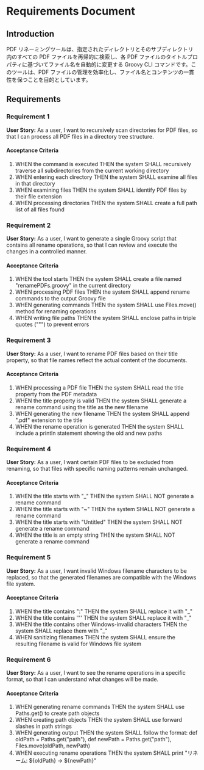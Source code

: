 # Requirements Document

## Introduction

PDF リネーミングツールは、指定されたディレクトリとそのサブディレクトリ内のすべての PDF ファイルを再帰的に検索し、各 PDF ファイルのタイトルプロパティに基づいてファイル名を自動的に変更する Groovy CLI コマンドです。このツールは、PDF ファイルの管理を効率化し、ファイル名とコンテンツの一貫性を保つことを目的としています。

## Requirements

### Requirement 1

**User Story:** As a user, I want to recursively scan directories for PDF files, so that I can process all PDF files in a directory tree structure.

#### Acceptance Criteria

1. WHEN the command is executed THEN the system SHALL recursively traverse all subdirectories from the current working directory
2. WHEN entering each directory THEN the system SHALL examine all files in that directory
3. WHEN examining files THEN the system SHALL identify PDF files by their file extension
4. WHEN processing directories THEN the system SHALL create a full path list of all files found

### Requirement 2

**User Story:** As a user, I want to generate a single Groovy script that contains all rename operations, so that I can review and execute the changes in a controlled manner.

#### Acceptance Criteria

1. WHEN the tool starts THEN the system SHALL create a file named "renamePDFs.groovy" in the current directory
2. WHEN processing PDF files THEN the system SHALL append rename commands to the output Groovy file
3. WHEN generating commands THEN the system SHALL use Files.move() method for renaming operations
4. WHEN writing file paths THEN the system SHALL enclose paths in triple quotes (""") to prevent errors

### Requirement 3

**User Story:** As a user, I want to rename PDF files based on their title property, so that file names reflect the actual content of the documents.

#### Acceptance Criteria

1. WHEN processing a PDF file THEN the system SHALL read the title property from the PDF metadata
2. WHEN the title property is valid THEN the system SHALL generate a rename command using the title as the new filename
3. WHEN generating the new filename THEN the system SHALL append ".pdf" extension to the title
4. WHEN the rename operation is generated THEN the system SHALL include a println statement showing the old and new paths

### Requirement 4

**User Story:** As a user, I want certain PDF files to be excluded from renaming, so that files with specific naming patterns remain unchanged.

#### Acceptance Criteria

1. WHEN the title starts with "_" THEN the system SHALL NOT generate a rename command
2. WHEN the title starts with "~" THEN the system SHALL NOT generate a rename command  
3. WHEN the title starts with "Untitled" THEN the system SHALL NOT generate a rename command
4. WHEN the title is an empty string THEN the system SHALL NOT generate a rename command

### Requirement 5

**User Story:** As a user, I want invalid Windows filename characters to be replaced, so that the generated filenames are compatible with the Windows file system.

#### Acceptance Criteria

1. WHEN the title contains ":" THEN the system SHALL replace it with "_"
2. WHEN the title contains '"' THEN the system SHALL replace it with "_"
3. WHEN the title contains other Windows-invalid characters THEN the system SHALL replace them with "_"
4. WHEN sanitizing filenames THEN the system SHALL ensure the resulting filename is valid for Windows file system

### Requirement 6

**User Story:** As a user, I want to see the rename operations in a specific format, so that I can understand what changes will be made.

#### Acceptance Criteria

1. WHEN generating rename commands THEN the system SHALL use Paths.get() to create path objects
2. WHEN creating path objects THEN the system SHALL use forward slashes in path strings
3. WHEN generating output THEN the system SHALL follow the format: def oldPath = Paths.get("path"), def newPath = Paths.get("path"), Files.move(oldPath, newPath)
4. WHEN executing rename operations THEN the system SHALL print "リネーム: ${oldPath} -> ${newPath}"